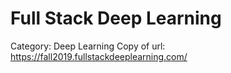 # Full Stack Deep Learning

Category: Deep Learning
Copy of url: https://fall2019.fullstackdeeplearning.com/